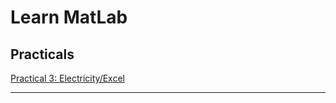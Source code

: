 
# Learn MatLab

## Practicals


[Practical 3: Electricity/Excel](docs/practicals/practical-3-2024-electricity.md)

---

